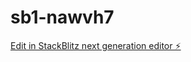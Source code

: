 # sb1-nawvh7

[Edit in StackBlitz next generation editor ⚡️](https://stackblitz.com/~/github.com/huyyy1/sb1-nawvh7)